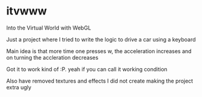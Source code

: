 # itvwww

Into the Virtual World with WebGL

Just a project where I tried to write the logic to drive a car using a keyboard

Main idea is that more time one presses w, the acceleration increases and on turning the accleration decreases

Got it to work kind of :P. yeah if you can call it working condition

Also have removed textures and effects I did not create making the project extra ugly
